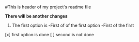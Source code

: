 #This is header of my project's readme file

**There will be another changes**

1. The first option is
     -First of of the first option
       -First of the first 
    
    
    
[x] first option is done
[ ] second is not done

